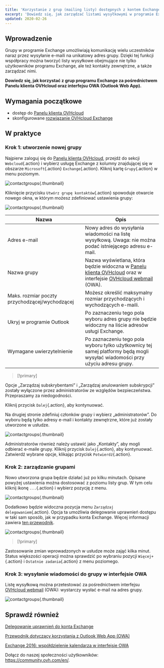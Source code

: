 ```yaml
---
title: 'Korzystanie z grup (mailing listy) dostępnych z kontem Exchange'
excerpt: 'Dowiedz się, jak zarządzać listami wysyłkowymi w programie Exchange'
updated: 2020-02-26
---
```


## Wprowadzenie

Grupy w programie Exchange umożliwiają komunikację wielu uczestników naraz przez wysyłanie e-maili na unikatowy adres grupy. Dzięki tej funkcji współpracy można tworzyć listy wysyłkowe obejmujące nie tylko użytkowników programu Exchange, ale też kontakty zewnętrzne, a także zarządzać nimi.

**Dowiedz się, jak korzystać z grup programu Exchange za pośrednictwem Panelu klienta OVHcloud oraz interfejsu OWA (Outlook Web App).**

## Wymagania początkowe

- dostęp do [Panelu klienta OVHcloud](/links/manager)
- skonfigurowane [rozwiązanie OVHcloud Exchange](/links/web/emails-hosted-exchange)

## W praktyce

### Krok 1: utworzenie nowej grupy

Najpierw zaloguj się do [Panelu klienta OVHcloud](/links/manager), przejdź do sekcji `Webcloud`{.action} i wybierz usługę Exchange z kolumny znajdującej się w obszarze `Microsoft`{.action} `Exchange`{.action}. Kliknij kartę `Grupy`{.action} w menu poziomym.

![contactgroups](images/exchange-groups-step1.png){.thumbnail}

Kliknięcie przycisku `Utwórz grupę kontaktów`{.action} spowoduje otwarcie nowego okna, w którym możesz zdefiniować ustawienia grupy:

![contactgroups](images/exchange-groups-step2.png){.thumbnail}

|Nazwa|Opis|
|---|---|
|Adres e-mail|Nowy adres do wysyłania wiadomości na listę wysyłkową. Uwaga: nie można podać istniejącego adresu e-mail.|
|Nazwa grupy|Nazwa wyświetlana, która będzie widoczna w [Panelu klienta OVHcloud](/links/manager) oraz w interfejsie [OVHcloud webmail](/links/web/email) (OWA).|
|Maks. rozmiar poczty przychodzącej/wychodzącej|Możesz określić maksymalny rozmiar przychodzących i wychodzących e-maili.|
|Ukryj w programie Outlook|Po zaznaczeniu tego pola wyboru adres grupy nie będzie widoczny na liście adresów usługi Exchange.|
|Wymagane uwierzytelnienie|Po zaznaczeniu tego pola wyboru tylko użytkownicy tej samej platformy będą mogli wysyłać wiadomości przy użyciu adresu grupy.|

> [!primary]
>
Opcje „Zarządzaj subskrybentami” i „Zarządzaj anulowaniem subskrypcji” zostały wyłączone przez administratorów ze względów bezpieczeństwa. Przepraszamy za niedogodności.
>

Kliknij przycisk `Dalej`{.action}, aby kontynuować.

Na drugiej stronie zdefiniuj członków grupy i wybierz „administratorów”. Do wyboru będą tylko adresy e-mail i kontakty zewnętrzne, które już zostały utworzone w usłudze.

![contactgroups](images/exchange-groups-step3.png){.thumbnail}

Administratorów również należy ustawić jako „Kontakty”, aby mogli odbierać e-maile grupy.
Kliknij przycisk `Dalej`{.action}, aby kontynuować. Zatwierdź wybrane opcje, klikając przycisk `Potwierdź`{.action}.

### Krok 2: zarządzanie grupami

Nowo utworzona grupa będzie działać już po kilku minutach. Opisane powyżej ustawienia można dostosować z poziomu listy grup. W tym celu kliknij ikonę `...`{.action} i wybierz pozycję z menu.

![contactgroups](images/exchange-groups-step4.png){.thumbnail}

Dodatkowo będzie widoczna pozycja menu `Zarządzaj delegowaniem`{.action}. Opcja ta umożliwia delegowanie uprawnień dostępu w taki sam sposób, jak w przypadku konta Exchange. Więcej informacji zawiera [ten przewodnik](/pages/web_cloud/email_and_collaborative_solutions/microsoft_exchange/feature_delegation).

![contactgroups](images/exchange-groups-step5.png){.thumbnail}

> [!primary]
>
Zastosowanie zmian wprowadzonych w usłudze może zająć kilka minut. Status większości operacji można sprawdzić po wybraniu pozycji `Więcej+`{.action} i `Ostatnie zadania`{.action} z menu poziomego.
>

### Krok 3: wysyłanie wiadomości do grupy w interfejsie OWA

Listę wysyłkową można przetestować za pośrednictwem interfejsu [OVHcloud webmail](/links/web/email) (OWA): wystarczy wysłać e-mail na adres grupy.

![contactgroups](images/exchange-groups-step6.png){.thumbnail}

## Sprawdź również

[Delegowanie uprawnień do konta Exchange](/pages/web_cloud/email_and_collaborative_solutions/microsoft_exchange/feature_delegation)

[Przewodnik dotyczący korzystania z Outlook Web App (OWA)](/pages/web_cloud/email_and_collaborative_solutions/using_the_outlook_web_app_webmail/email_owa)

[Exchange 2016: współdzielenie kalendarza w interfejsie OWA](/pages/web_cloud/email_and_collaborative_solutions/using_the_outlook_web_app_webmail/owa_calendar_sharing)

Dołącz do naszej społeczności użytkowników: <https://community.ovh.com/en/>.